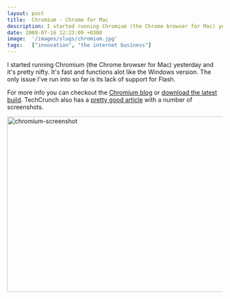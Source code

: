 ```yaml
---
layout: post
title:  Chromium - Chrome for Mac
description: I started running Chromium (the Chrome browser for Mac) yesterday and its pretty nifty. Its fast and functions alot like the Windows version. The only issue Ive run into so far is its lack of support for Flash. For more info you can checkout the Chromium blog or  download the latest build . TechCrunch also has a pretty good article  with a number of screenshots. 
date: 2009-07-16 12:23:09 +0300
image:  '/images/slugs/chromium.jpg'
tags:   ["innovation", "the internet business"]
---
```

<p>I started running Chromium (the Chrome browser for Mac) yesterday and it's pretty nifty. It's fast and functions alot like the Windows version. The only issue I've run into so far is its lack of support for Flash.</p>
<p>For more info you can checkout the <a href="http://blog.chromium.org/" target="_blank">Chromium blog</a> or <a href="http://build.chromium.org/buildbot/snapshots/chromium-rel-mac/" target="_blank">download the latest build</a>. TechCrunch also has a <a href="http://www.techcrunch.com/2009/07/16/chrome-for-mac-starting-to-look-polished/?awesm=tcrn.ch_60A&utm_campaign=techcrunch&utm_content=techcrunch-autopost&utm_medium=tcrn.ch-twitter&utm_source=direct-tcrn.ch" target="_blank">pretty good article</a> with a number of screenshots.</p>
<p><a href="http://res.cloudinary.com/blog-jeffdouglas-com/image/upload/v1400399531/chromium-screenshot_zgrcqe.png"><img class="alignnone size-full wp-image-1034" title="chromium-screenshot" src="http://res.cloudinary.com/blog-jeffdouglas-com/image/upload/v1400399531/chromium-screenshot_zgrcqe.png" alt="chromium-screenshot" width="544" height="410" /></a></p>

